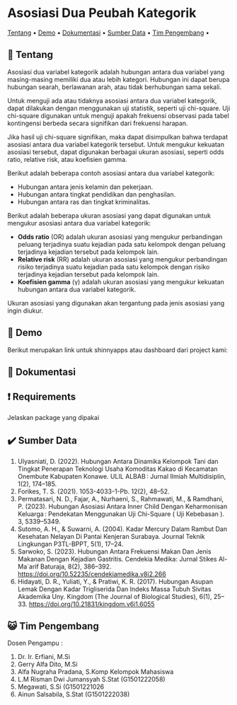 
# Asosiasi Dua Peubah Kategorik

[Tentang](#scroll-tentang)
•
[Demo](#dvd-demo)
•
[Dokumentasi](#blue_book-dokumentasi)
•
[Sumber Data](#heavy_check_mark-deskripsi-data)
•
[Tim Pengembang](#smiley_cat-tim-pengembang)
•

</div>

## :scroll: Tentang
Asosiasi dua variabel kategorik adalah hubungan antara dua variabel yang masing-masing memiliki dua atau lebih kategori. Hubungan ini dapat berupa hubungan searah, berlawanan arah, atau tidak berhubungan sama sekali.

Untuk menguji ada atau tidaknya asosiasi antara dua variabel kategorik, dapat dilakukan dengan menggunakan uji statistik, seperti uji chi-square. Uji chi-square digunakan untuk menguji apakah frekuensi observasi pada tabel kontingensi berbeda secara signifikan dari frekuensi harapan.

Jika hasil uji chi-square signifikan, maka dapat disimpulkan bahwa terdapat asosiasi antara dua variabel kategorik tersebut. Untuk mengukur kekuatan asosiasi tersebut, dapat digunakan berbagai ukuran asosiasi, seperti odds ratio, relative risk, atau koefisien gamma.

Berikut adalah beberapa contoh asosiasi antara dua variabel kategorik:

* Hubungan antara jenis kelamin dan pekerjaan.
* Hubungan antara tingkat pendidikan dan penghasilan.
* Hubungan antara ras dan tingkat kriminalitas.

Berikut adalah beberapa ukuran asosiasi yang dapat digunakan untuk mengukur asosiasi antara dua variabel kategorik:

* **Odds ratio** (OR) adalah ukuran asosiasi yang mengukur perbandingan peluang terjadinya suatu kejadian pada satu kelompok dengan peluang terjadinya kejadian tersebut pada kelompok lain.
* **Relative risk** (RR) adalah ukuran asosiasi yang mengukur perbandingan risiko terjadinya suatu kejadian pada satu kelompok dengan risiko terjadinya kejadian tersebut pada kelompok lain.
* **Koefisien gamma** (γ) adalah ukuran asosiasi yang mengukur kekuatan hubungan antara dua variabel kategorik.

Ukuran asosiasi yang digunakan akan tergantung pada jenis asosiasi yang ingin diukur.

## :dvd: Demo

Berikut merupakan link untuk shinnyapps atau dashboard dari project kami:

## :blue_book: Dokumentasi 


## :exclamation: Requirements

Jelaskan package yang dipakai

## :heavy_check_mark: Sumber Data
1. Ulyasniati, D. (2022). Hubungan Antara Dinamika Kelompok Tani dan Tingkat Penerapan Teknologi Usaha Komoditas Kakao di Kecamatan Onembute Kabupaten Konawe. ULIL ALBAB : Jurnal Ilmiah Multidisiplin, 1(2), 174–185.
2. Forikes, T. S. (2021). 1053-4033-1-Pb. 12(2), 48–52.
3. Permatasari, N. D., Fajar, A., Nurhaeni, S., Rahmawati, M., & Ramdhani, P. (2023). Hubungan Asosiasi Antara Inner Child Dengan Keharmonisan Keluarga : Pendekatan Menggunakan Uji Chi-Square ( Uji Kebebasan ). 3, 5339–5349.
4. Sutomo, A. H., & Suwarni, A. (2004). Kadar Mercury Dalam Rambut Dan Kesehatan Nelayan Di Pantai Kenjeran Surabaya. Journal Teknik Lingkungan P3TL-BPPT, 5(1), 17–24.
5. Sarwoko, S. (2023). Hubungan Antara Frekuensi Makan Dan Jenis Makanan Dengan Kejadian Gastritis. Cendekia Medika: Jurnal Stikes Al-Ma`arif Baturaja, 8(2), 386–392. https://doi.org/10.52235/cendekiamedika.v8i2.266
6. Hidayati, D. R., Yuliati, Y., & Pratiwi, K. R. (2017). Hubungan Asupan Lemak Dengan Kadar Trigliserida Dan Indeks Massa Tubuh Sivitas Akademika Uny. Kingdom (The Journal of Biological Studies), 6(1), 25–33. https://doi.org/10.21831/kingdom.v6i1.6055


## :smiley_cat: Tim Pengembang
Dosen Pengampu :
1. Dr. Ir. Erfiani, M.Si
2. Gerry Alfa Dito, M.Si
3. Alfa Nugraha Pradana, S.Komp
Kelompok Mahasiswa
1. L.M Risman Dwi Jumansyah S.Stat (G1501222058)
2. Megawati, S.Si (G1501221026
3. Ainun Salsabila, S.Stat (G1501222038)




